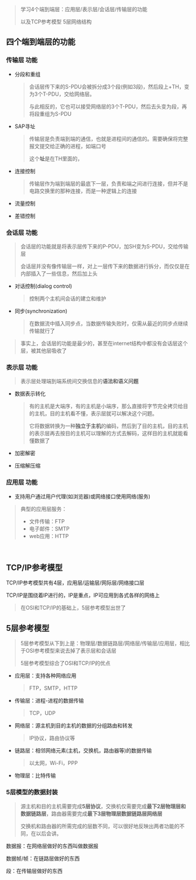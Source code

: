 > 学习4个端到端层：应用层/表示层/会话层/传输层的功能
>
> 以及TCP参考模型  	5层网络结构



## 四个端到端层的功能

### 传输层 功能

* 分段和重组

  > 会话层传下来的S-PDU会被拆分成3个段(例如3段)，然后段上+TH，变为3个T-PDU，交给网络层。
  >
  > 与此相反的，它也可以接受网络层的3个T-PDU，然后去头变为段，再将段重组为S-PDU

* SAP寻址

  > 传输层是负责端到端的通信，也就是进程间的通信的。需要确保将完整报文提交给正确的进程，如端口号
  >
  > 这个**址**是在TH里面的，

* 连接控制

  > 传输层作为端到端层的最底下一层，负责和端之间进行连接，但并不是电路交换里的那种连接，而是一种逻辑上的连接

* 流量控制

* 差错控制



### 会话层 功能

> 会话层的功能就是将表示层传下来的P-PDU，加SH变为S-PDU，交给传输层
>
> 会话层并没有像传输层一样，对上一层传下来的数据进行拆分，而仅仅是在内部插入了一些信息，然后加上头

* 对话控制(dialog control)

  > 控制两个主机间会话的建立和维护

* 同步(synchronization)

  > 在数据流中插入同步点，当数据传输失败时，仅需从最近的同步点继续传输就行了

> 事实上，会话层的功能是最少的，甚至在internet结构中都没有会话层这个层，被其他层吸收了



### 表示层 功能

> 表示层处理端到端系统间交换信息的**语法和语义问题**

* 数据表示转化

  > 有的主机是大端序，有的主机是小端序，那么直接将字节完全拷贝给目的主机，目的主机看不懂，表示层就可以解决这个问题。
  >
  > 它将数据转换为一种**独立于主机**的编码，然后到了目的主机，目的主机的表示层再去按目的主机可以理解的方式去解码，这样目的主机就能看懂数据了

* 加密解密

* 压缩解压缩



### 应用层 功能

* 支持用户通过用户代理(如浏览器)或网络接口使用网络(服务)

> 典型的应用层服务：
>
> * 文件传输：FTP
> * 电子邮件：SMTP
> * web应用：HTTP

​    



## TCP/IP参考模型

TCP/IP参考模型共有4层，应用层/运输层/网际层/网络接口层

TCP/IP是围绕着IP进行的，IP是重点，IP可应用到各式各样的网络上



> 在OSI和TCP/IP的基础上，5层参考模型出世了



## 5层参考模型

> 5层参考模型从下到上是：物理层/数据链路层/网络层/传输层/应用层，相比于OSI参考模型来说去掉了表示层和会话层
>
>  
>
> 5层参考模型综合了OSI和TCP/IP的优点

* 应用层：支持各种网络应用

  > FTP，SMTP，HTTP

* 传输层：进程-进程的数据传输

  > TCP，UDP

* 网络层：源主机到目的主机的数据的分组路由和转发

  > IP协议，路由协议等

* 链路层：相邻网络元素(主机，交换机，路由器等)的数据传输

  > 以太网，Wi-Fi，PPP

* 物理层：比特传输



### 5层模型的数据封装

> 源主机和目的主机需要完成**5层协议**，交换机仅需要完成**最下2层物理层和数据链路层**，路由器需要完成**最下3层物理层数据链路层网络层**
>
>  
>
> 交换机和路由器的所需完成的层数不同，可以很好地反映出两者功能的不同，在以后会讲。



数据报：在网络层做好的东西叫做数据报

数据帧/帧：在链路层做好的东西

段：在传输层做好的东西









